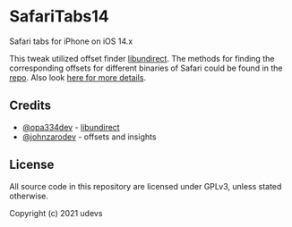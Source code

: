 # SafariTabs14
 Safari tabs for iPhone on iOS 14.x
 
 This tweak utilized offset finder 
[libundirect](https://github.com/opa334/libundirect). The methods for finding the corresponding offsets for different binaries of Safari could be found in the
[repo](https://github.com/opa334/libundirect). Also look
[here for more details](https://gist.github.com/johnzaro/fdffd93c2ee0bc7db56d7959a67b4235).

## Credits
- [@opa334dev](https://twitter.com/opa334dev) - 
[libundirect](https://github.com/opa334/libundirect)
- [@johnzarodev](https://twitter.com/johnzarodev) - offsets and insights
## License
All source code in this repository are licensed under GPLv3, unless stated otherwise.

Copyright (c) 2021 udevs